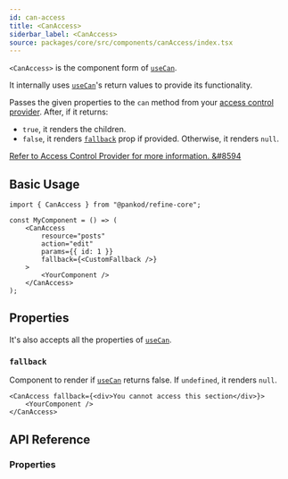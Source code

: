 ```yaml
---
id: can-access
title: <CanAccess>
siderbar_label: <CanAccess>
source: packages/core/src/components/canAccess/index.tsx
---
```


`<CanAccess>` is the component form of [`useCan`][use-can].

It internally uses [`useCan`][use-can]'s return values to provide its functionality.

Passes the given properties to the `can` method from your [access control provider][access-control-provider]. After, if it returns:

-   `true`, it renders the children.
-   `false`, it renders [`fallback`](#fallback) prop if provided. Otherwise, it renders `null`.

[Refer to Access Control Provider for more information. &#8594][access-control-provider]

## Basic Usage

```tsx
import { CanAccess } from "@pankod/refine-core";

const MyComponent = () => (
    <CanAccess
        resource="posts"
        action="edit"
        params={{ id: 1 }}
        fallback={<CustomFallback />}
    >
        <YourComponent />
    </CanAccess>
);
```

## Properties

It's also accepts all the properties of [`useCan`](/docs/api-reference/core/hooks/accessControl/useCan/#properties).

### `fallback`

Component to render if [`useCan`][use-can] returns false. If `undefined`, it renders `null`.

```tsx
<CanAccess fallback={<div>You cannot access this section</div>}>
    <YourComponent />
</CanAccess>
```

## API Reference

### Properties

<PropsTable module="@pankod/refine-core/CanAccess"/>

[use-can]: /docs/api-reference/core/hooks/accessControl/useCan/
[access-control-provider]: /docs/api-reference/core/providers/accessControl-provider/
[can]: /docs/api-reference/core/hooks/accessControl/useCan/#can
